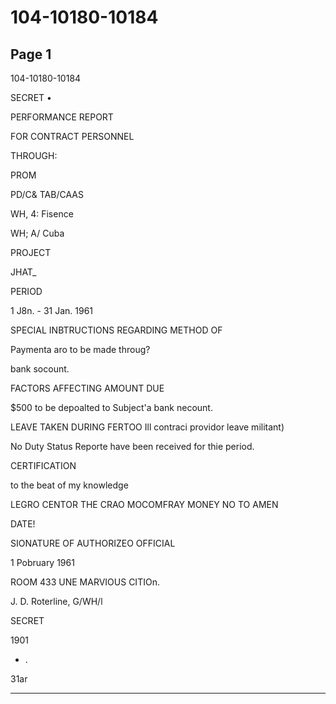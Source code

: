 # 104-10180-10184

## Page 1

104-10180-10184

SECRET •

PERFORMANCE REPORT

FOR CONTRACT PERSONNEL

THROUGH:

PROM

PD/C& TAB/CAAS

WH, 4: Fisence

WH; A/ Cuba

PROJECT

JHAT_

PERIOD

1 J8n. - 31 Jan. 1961

SPECIAL INBTRUCTIONS REGARDING METHOD OF

Paymenta aro to be made throug?

bank socount.

FACTORS AFFECTING AMOUNT DUE

$500 to be depoalted to Subject'a bank necount.

LEAVE TAKEN DURING FERTOO Ill contraci providor leave militant)

No Duty Status Reporte have been received for thie period.

CERTIFICATION

to the beat of my knowledge

LEGRO CENTOR THE CRAO MOCOMFRAY MONEY NO TO AMEN

DATE!

SIONATURE OF AUTHORIZEO OFFICIAL

1 Pobruary 1961

ROOM 433 UNE MARVIOUS CITIOn.

J. D. Roterline, G/WH/l

SECRET

1901

- .

31ar

---

